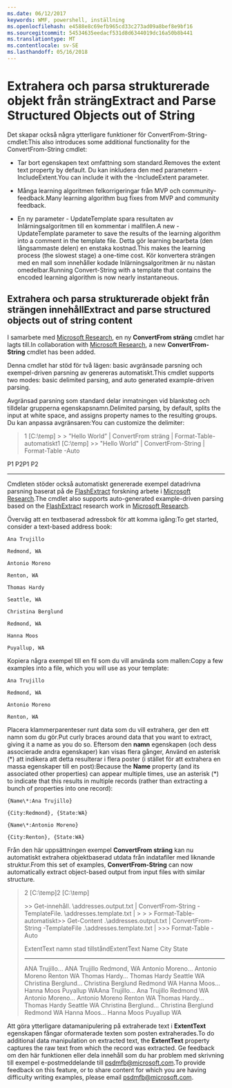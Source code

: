 ```yaml
---
ms.date: 06/12/2017
keywords: WMF, powershell, inställning
ms.openlocfilehash: e4588e8c69efb965cd33c273ad09a8bef8e9bf16
ms.sourcegitcommit: 54534635eedacf531d8d6344019dc16a50b8b441
ms.translationtype: MT
ms.contentlocale: sv-SE
ms.lasthandoff: 05/16/2018
---
```

# <a name="extract-and-parse-structured-objects-out-of-string"></a><span data-ttu-id="34d05-102">Extrahera och parsa strukturerade objekt från sträng</span><span class="sxs-lookup"><span data-stu-id="34d05-102">Extract and Parse Structured Objects out of String</span></span>
<span data-ttu-id="34d05-103">Det skapar också några ytterligare funktioner för ConvertFrom-String-cmdlet:</span><span class="sxs-lookup"><span data-stu-id="34d05-103">This also introduces some additional functionality for the ConvertFrom-String cmdlet:</span></span>

-   <span data-ttu-id="34d05-104">Tar bort egenskapen text omfattning som standard.</span><span class="sxs-lookup"><span data-stu-id="34d05-104">Removes the extent text property by default.</span></span> <span data-ttu-id="34d05-105">Du kan inkludera den med parametern - IncludeExtent.</span><span class="sxs-lookup"><span data-stu-id="34d05-105">You can include it with the -IncludeExtent parameter.</span></span>

-   <span data-ttu-id="34d05-106">Många learning algoritmen felkorrigeringar från MVP och community-feedback.</span><span class="sxs-lookup"><span data-stu-id="34d05-106">Many learning algorithm bug fixes from MVP and community feedback.</span></span>

-   <span data-ttu-id="34d05-107">En ny parameter - UpdateTemplate spara resultaten av Inlärningsalgoritmen till en kommentar i mallfilen.</span><span class="sxs-lookup"><span data-stu-id="34d05-107">A new -UpdateTemplate parameter to save the results of the learning algorithm into a comment in the template file.</span></span> <span data-ttu-id="34d05-108">Detta gör learning bearbeta (den långsammaste delen) en enstaka kostnad.</span><span class="sxs-lookup"><span data-stu-id="34d05-108">This makes the learning process (the slowest stage) a one-time cost.</span></span> <span data-ttu-id="34d05-109">Kör konvertera strängen med en mall som innehåller kodade Inlärningsalgoritmen är nu nästan omedelbar.</span><span class="sxs-lookup"><span data-stu-id="34d05-109">Running Convert-String with a template that contains the encoded learning algorithm is now nearly instantaneous.</span></span>


<a name="extract-and-parse-structured-objects-out-of-string-content"></a><span data-ttu-id="34d05-110">Extrahera och parsa strukturerade objekt från strängen innehåll</span><span class="sxs-lookup"><span data-stu-id="34d05-110">Extract and parse structured objects out of string content</span></span>
----------------------------------------------------------

<span data-ttu-id="34d05-111">I samarbete med [Microsoft Research](http://research.microsoft.com/), en ny **ConvertFrom sträng** cmdlet har lagts till.</span><span class="sxs-lookup"><span data-stu-id="34d05-111">In collaboration with [Microsoft Research](http://research.microsoft.com/), a new **ConvertFrom-String** cmdlet has been added.</span></span>

<span data-ttu-id="34d05-112">Denna cmdlet har stöd för två lägen: basic avgränsade parsning och exempel-driven parsning av genereras automatiskt.</span><span class="sxs-lookup"><span data-stu-id="34d05-112">This cmdlet supports two modes: basic delimited parsing, and auto generated example-driven parsing.</span></span>

<span data-ttu-id="34d05-113">Avgränsad parsning som standard delar inmatningen vid blanksteg och tilldelar grupperna egenskapsnamn.</span><span class="sxs-lookup"><span data-stu-id="34d05-113">Delimited parsing, by default, splits the input at white space, and assigns property names to the resulting groups.</span></span> <span data-ttu-id="34d05-114">Du kan anpassa avgränsaren:</span><span class="sxs-lookup"><span data-stu-id="34d05-114">You can customize the delimiter:</span></span>

> <span data-ttu-id="34d05-115">1 \[C:\\temp\] &gt; &gt; ”Hello World” | ConvertFrom sträng | Format-Table-automatiskt</span><span class="sxs-lookup"><span data-stu-id="34d05-115">1 \[C:\\temp\] &gt;&gt; "Hello World" | ConvertFrom-String | Format-Table -Auto</span></span>

<span data-ttu-id="34d05-116">P1 P2</span><span class="sxs-lookup"><span data-stu-id="34d05-116">P1    P2</span></span>
--    --

<span data-ttu-id="34d05-117">Cmdleten stöder också automatiskt genererade exempel datadrivna parsning baserat på de [FlashExtract](http://research.microsoft.com/en-us/um/people/sumitg/flashextract.html) forskning arbete i [Microsoft Research](http://research.microsoft.com).</span><span class="sxs-lookup"><span data-stu-id="34d05-117">The cmdlet also supports auto-generated example-driven parsing based on the [FlashExtract](http://research.microsoft.com/en-us/um/people/sumitg/flashextract.html) research work in [Microsoft Research](http://research.microsoft.com).</span></span>

<span data-ttu-id="34d05-118">Överväg att en textbaserad adressbok för att komma igång:</span><span class="sxs-lookup"><span data-stu-id="34d05-118">To get started, consider a text-based address book:</span></span>

    Ana Trujillo

    Redmond, WA

    Antonio Moreno

    Renton, WA

    Thomas Hardy

    Seattle, WA

    Christina Berglund

    Redmond, WA

    Hanna Moos

    Puyallup, WA

<span data-ttu-id="34d05-119">Kopiera några exempel till en fil som du vill använda som mallen:</span><span class="sxs-lookup"><span data-stu-id="34d05-119">Copy a few examples into a file, which you will use as your template:</span></span>

    Ana Trujillo

    Redmond, WA

    Antonio Moreno

    Renton, WA



<span data-ttu-id="34d05-120">Placera klammerparenteser runt data som du vill extrahera, ger den ett namn som du gör.</span><span class="sxs-lookup"><span data-stu-id="34d05-120">Put curly braces around data that you want to extract, giving it a name as you do so.</span></span> <span data-ttu-id="34d05-121">Eftersom den **namn** egenskapen (och dess associerade andra egenskaper) kan visas flera gånger, Använd en asterisk (\*) att indikera att detta resulterar i flera poster (i stället för att extrahera en massa egenskaper till en post):</span><span class="sxs-lookup"><span data-stu-id="34d05-121">Because the **Name** property (and its associated other properties) can appear multiple times, use an asterisk (\*) to indicate that this results in multiple records (rather than extracting a bunch of properties into one record):</span></span>

    {Name\*:Ana Trujillo}

    {City:Redmond}, {State:WA}

    {Name\*:Antonio Moreno}

    {City:Renton}, {State:WA}

<span data-ttu-id="34d05-122">Från den här uppsättningen exempel **ConvertFrom sträng** kan nu automatiskt extrahera objektbaserad utdata från indatafiler med liknande struktur.</span><span class="sxs-lookup"><span data-stu-id="34d05-122">From this set of examples, **ConvertFrom-String** can now automatically extract object-based output from input files with similar structure.</span></span>

> <span data-ttu-id="34d05-123">2 \[C:\\temp\]</span><span class="sxs-lookup"><span data-stu-id="34d05-123">2 \[C:\\temp\]</span></span>
>
> <span data-ttu-id="34d05-124">&gt;&gt; Get-innehåll. \\addresses.output.txt | ConvertFrom-String - TemplateFile. \\addresses.template.txt | &gt; &gt; &gt; Format-Table-automatiskt</span><span class="sxs-lookup"><span data-stu-id="34d05-124">&gt;&gt; Get-Content .\\addresses.output.txt | ConvertFrom-String -TemplateFile .\\addresses.template.txt | &gt;&gt;&gt; Format-Table -Auto</span></span>
>
> <span data-ttu-id="34d05-125">ExtentText namn stad tillstånd</span><span class="sxs-lookup"><span data-stu-id="34d05-125">ExtentText                     Name               City     State</span></span>
> ----------                     ----               ----     -----
> <span data-ttu-id="34d05-126">ANA Trujillo...                ANA Trujillo Redmond, WA Antonio Moreno...              Antonio Moreno Renton WA Thomas Hardy...                Thomas Hardy Seattle WA Christina Berglund...          Christina Berglund Redmond WA Hanna Moos...                  Hanna Moos Puyallup WA</span><span class="sxs-lookup"><span data-stu-id="34d05-126">Ana Trujillo...                Ana Trujillo       Redmond  WA Antonio Moreno...              Antonio Moreno     Renton   WA Thomas Hardy...                Thomas Hardy       Seattle  WA Christina Berglund...          Christina Berglund Redmond  WA Hanna Moos...                  Hanna Moos         Puyallup WA</span></span>

<span data-ttu-id="34d05-127">Att göra ytterligare datamanipulering på extraherade text i **ExtentText** egenskapen fångar oformaterade texten som posten extraherades.</span><span class="sxs-lookup"><span data-stu-id="34d05-127">To do additional data manipulation on extracted text, the **ExtentText** property captures the raw text from which the record was extracted.</span></span> <span data-ttu-id="34d05-128">Ge feedback om den här funktionen eller dela innehåll som du har problem med skrivning till exempel e-postmeddelande till <psdmfb@microsoft.com>.</span><span class="sxs-lookup"><span data-stu-id="34d05-128">To provide feedback on this feature, or to share content for which you are having difficulty writing examples, please email <psdmfb@microsoft.com>.</span></span>
